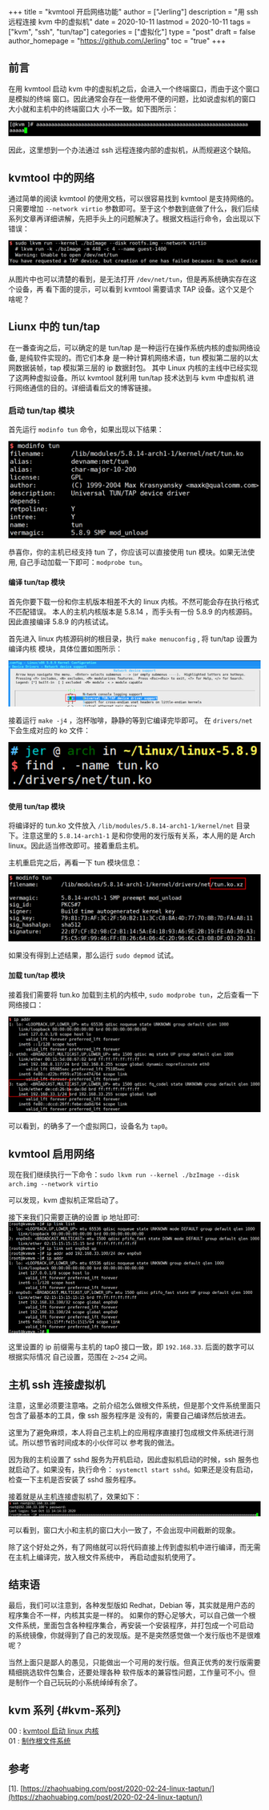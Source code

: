 +++
title = "kvmtool 开启网络功能"
author = ["Jerling"]
description = "用 ssh 远程连接 kvm 中的虚拟机"
date = 2020-10-11
lastmod = 2020-10-11
tags = ["kvm", "ssh", "tun/tap"]
categories = ["虚拟化"]
type = "post"
draft = false
author_homepage = "https://github.com/Jerling"
toc = "true"
+++

## 前言

在用 kvmtool 启动 kvm 中的虚拟机之后，会进入一个终端窗口，而由于这个窗口是模拟的终端
窗口。因此通常会存在一些使用不便的问题，比如说虚拟机的窗口大小就和主机中的终端窗口大
小不一致。如下图所示：

![](/images/Snipaste_2020-10-11_13-53-31.png)

因此，这里想到一个办法通过 ssh 远程连接内部的虚拟机，从而规避这个缺陷。

## kvmtool 中的网络

通过简单的阅读 kvmtool 的使用文档，可以很容易找到 kvmtool 是支持网络的。
只需要增加 `--network virtio` 参数即可。至于这个参数到底做了什么，我们后续
系列文章再详细讲解，先把手头上的问题解决了。根据文档运行命令，会出现以下错误：

![](/images/Snipaste_2020-10-11_13-56-43.png)

从图片中也可以清楚的看到，是无法打开 `/dev/net/tun`，但是再系统确实存在这个设备，再
看下面的提示，可以看到 kvmtool 需要请求 TAP 设备。这个又是个啥呢？

## Liunx 中的 tun/tap

在一番查询之后，可以确定的是 tun/tap 是一种运行在操作系统内核的虚拟网络设备, 
是纯软件实现的。而它们本身
是一种计算机网络术语，tun 模拟第二层的以太网数据装帧，tap 模拟第三层的 ip 数据封包。
其中 Linux 内核的主线中已经实现了这两种虚拟设备。所以 kvmtool 就利用 tun/tap 技术达到与 kvm 中虚拟机
进行网络通信的目的。详细请看后文的博客链接。

### 启动 tun/tap 模块

首先运行 `modinfo tun` 命令，如果出现以下结果：

![](/images/Snipaste_2020-10-11_14-04-12.png)

恭喜你，你的主机已经支持 tun 了，你应该可以直接使用 tun 模块。如果无法使用,
自己手动加载一下即可：`modprobe tun`。

#### 编译 tun/tap 模块 

首先你要下载一份和你主机版本相差不大的 linux 内核。不然可能会存在执行格式不匹配错误。
本人的主机内核版本是 5.8.14 ，而手头有一份 5.8.9 的内核源码。因此直接编译 5.8.9
的内核试试。

首先进入 linux 内核源码树的根目录，执行 `make menuconfig` , 将 tun/tap 设置为编译内核
模块，具体位置如图所示：

![](/images/Snipaste_2020-10-11_13-58-00.png)

接着运行 `make -j4` ，泡杯咖啡，静静的等到它编译完毕即可。
在 `drivers/net` 下会生成对应的 ko 文件：

![](/images/Snipaste_2020-10-11_13-58-41.png)

#### 使用 tun/tap 模块

将编译好的 tun.ko 文件放入 `/lib/modules/5.8.14-arch1-1/kernel/net` 目录下。注意这里的 `5.8.14-arch1-1`
是和你使用的发行版有关系，本人用的是 Arch linux。因此适当修改即可。接着重启主机。

主机重启完之后，再看一下 tun 模块信息：

![](/images/Snipaste_2020-10-11_14-07-58.png)

如果没有得到上述结果，那么运行 `sudo depmod` 试试。

#### 加载 tun/tap 模块 

接着我们需要将 tun.ko 加载到主机的内核中, `sudo modprobe tun`，之后查看一下网络接口：

![](/images/Snipaste_2020-10-11_14-09-15.png)

可以看到，的确多了一个虚拟网口，设备名为 `tap0`。

## kvmtool 启用网络

现在我们继续执行一下命令：`sudo lkvm run --kernel ./bzImage --disk arch.img --network virtio`

可以发现，kvm 虚拟机正常启动了。

接下来我们只需要正确的设置 ip 地址即可:
![](/images/Snipaste_2020-10-11_15-16-31.png)

这里设置的 ip 前缀需与主机的 tap0 接口一致，即 `192.168.33`. 后面的数字可以根据实际情况
自己设置，范围在 `2~254` 之间。
## 主机 ssh 连接虚拟机

注意，这里必须要注意咯。之前介绍怎么做根文件系统，但是那个文件系统里面只包含了最基本的工具，像 ssh 服务程序是
没有的，需要自己编译然后放进去。

这里为了避免麻烦，本人将自己主机上的应用程序直接打包成根文件系统进行测试。所以想节省时间成本的小伙伴可以
参考我的做法。

因为我的主机设置了 sshd 服务为开机启动，因此虚拟机启动的时候，ssh 服务也就启动了。如果没有，执行命令：
`systemctl start sshd`。如果还是没有启动，检查一下主机是否安装了 sshd 服务程序。

接着就是从主机连接虚拟机了，效果如下：
![](/images/Snipaste_2020-10-11_14-16-51.png)

可以看到，窗口大小和主机的窗口大小一致了，不会出现中间截断的现象。

除了这个好处之外，有了网络就可以将代码直接上传到虚拟机中进行编译，而无需在主机上编译完，放入根文件系统中，
再启动虚拟机使用了。

## 结束语

最后，我们可以注意到，各种发型版如 Redhat，Debian 等，其实就是用户态的程序集合不一样，内核其实是一样的。
如果你的野心足够大，可以自己做一个根文件系统，里面包含各种程序集合，再安装一个安装程序，并打包成一个可启动
的系统镜像，你就得到了自己的发现版。是不是突然感觉做一个发行版也不是很难呢？

当然上面只是鄙人的愚见，只能做出一个可用的发行版。但真正优秀的发行版需要精细挑选软件包集合，还要处理各种
软件版本的兼容性问题，工作量可不小。但是制作一个自己玩玩的小系统绰绰有余了。

## kvm 系列 {#kvm-系列}

00 : [kvmtool 启动 linux 内核](/post/使用kvmtool启动linux/)  
01 : [制作根文件系统](/post/制作根文件系统/)

## 参考
[1]. [https://zhaohuabing.com/post/2020-02-24-linux-taptun/](https://zhaohuabing.com/post/2020-02-24-linux-taptun/)
